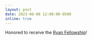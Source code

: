 ```yaml
---
layout: post
date: 2023-06-08 12:00:00-0500
inline: true
---
```


Honored to receive the [Ryan Fellowship](https://www.iinano.org/ryan-graduate-fellowships/)!

